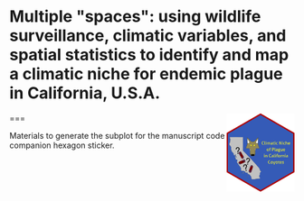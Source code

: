 # Multiple "spaces": using wildlife surveillance, climatic variables, and spatial statistics to identify and map a climatic niche for endemic plague in California, U.S.A.
===
<img src='../../hex/hex.png' width='120' align='right' />

Materials to generate the subplot for the manuscript code companion hexagon sticker.
